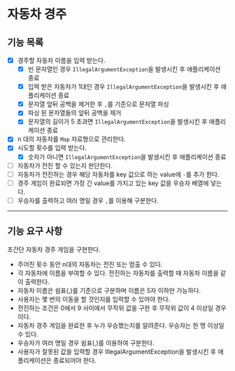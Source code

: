 # 자동차 경주

## 기능 목록

- [x] 경주할 자동차 이름을 입력 받는다.
    - [x] 빈 문자열인 경우 `IllegalArgumentException`을 발생시킨 후 애플리케이션 종료
    - [x] 입력 받은 자동차가 1대인 경우 `IllegalArgumentException`을 발생시킨 후 애플리케이션 종료
    - [x] 문자열 앞뒤 공백을 제거한 후 `,`를 기준으로 문자열 파싱
    - [x] 파싱 된 문자열들의 앞뒤 공백을 제거
    - [x] 문자열의 길이가 5 초과면 `IllegalArgumentException`을 발생시킨 후 애플리케이션 종료
- [x] n 대의 자동차를 `Map` 자료형으로 관리한다.
- [x] 시도할 횟수를 입력 받는다.
    - [x] 숫자가 아니면 `IllegalArgumentException`을 발생시킨 후 애플리케이션 종료
- [ ] 자동차가 전진 할 수 있는지 판단한다.
- [ ] 자동차가 전진하는 경우 해당 자동차를 key 값으로 하는 value에 `-`를 추가 한다.
- [ ] 경주 게임이 완료되면 가장 긴 value를 가지고 있는 key 값을 우승자 배열에 넣는다.
- [ ] 우승자를 출력하고 여러 명일 경우 `,`를 이용해 구분한다.

---

## 기능 요구 사항

초간단 자동차 경주 게임을 구현한다.

* 주어진 횟수 동안 n대의 자동차는 전진 또는 멈출 수 있다.
* 각 자동차에 이름을 부여할 수 있다. 전진하는 자동차를 출력할 때 자동차 이름을 같이 출력한다.
* 자동차 이름은 쉼표(,)를 기준으로 구분하며 이름은 5자 이하만 가능하다.
* 사용자는 몇 번의 이동을 할 것인지를 입력할 수 있어야 한다.
* 전진하는 조건은 0에서 9 사이에서 무작위 값을 구한 후 무작위 값이 4 이상일 경우이다.
* 자동차 경주 게임을 완료한 후 누가 우승했는지를 알려준다. 우승자는 한 명 이상일 수 있다.
* 우승자가 여러 명일 경우 쉼표(,)를 이용하여 구분한다.
* 사용자가 잘못된 값을 입력할 경우 IllegalArgumentException을 발생시킨 후 애플리케이션은 종료되어야 한다.